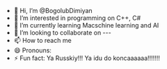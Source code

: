 - 👋 Hi, I’m @BogolubDimiyan
- 👀 I’m interested in programming on C++, C#
- 🌱 I’m currently learning Macschine learning and AI
- 💞️ I’m looking to collaborate on ---
- 📫 How to reach me 
- 😄 Pronouns: 
- ⚡ Fun fact: Ya Russkiy!!! Ya idu do koncaaaaaa!!!!!!!

<!---
BogolubDimiyan/BogolubDimiyan is a ✨ special ✨ repository because its `README.md` (this file) appears on your GitHub profile.
You can click the Preview link to take a look at your changes.
--->
